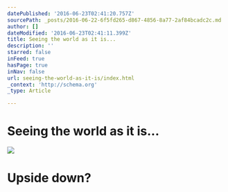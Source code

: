 ```yaml
---
datePublished: '2016-06-23T02:41:20.757Z'
sourcePath: _posts/2016-06-22-6f5fd265-d867-4856-8a77-2af84bcadc2c.md
author: []
dateModified: '2016-06-23T02:41:11.399Z'
title: Seeing the world as it is...
description: ''
starred: false
inFeed: true
hasPage: true
inNav: false
url: seeing-the-world-as-it-is/index.html
_context: 'http://schema.org'
_type: Article

---
```

# Seeing the world as it is...
![](https://the-grid-user-content.s3-us-west-2.amazonaws.com/03b580cb-f6f7-4bcf-bc7c-5a46e88522fc.png)

# Upside down?